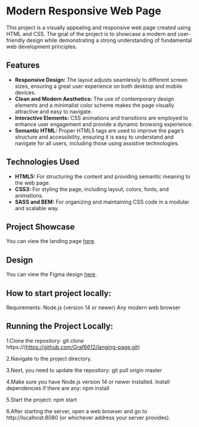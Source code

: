 
# Modern Responsive Web Page

This project is a visually appealing and responsive web page created using HTML and CSS. The goal of the project is to showcase a modern and user-friendly design while demonstrating a strong understanding of fundamental web development principles.

## Features

- **Responsive Design:** The layout adjusts seamlessly to different screen sizes, ensuring a great user experience on both desktop and mobile devices.
- **Clean and Modern Aesthetics:** The use of contemporary design elements and a minimalist color scheme makes the page visually attractive and easy to navigate.
- **Interactive Elements:** CSS animations and transitions are employed to enhance user engagement and provide a dynamic browsing experience.
- **Semantic HTML:** Proper HTML5 tags are used to improve the page’s structure and accessibility, ensuring it is easy to understand and navigate for all users, including those using assistive technologies.

## Technologies Used

- **HTML5:** For structuring the content and providing semantic meaning to the web page.
- **CSS3:** For styling the page, including layout, colors, fonts, and animations.
- **SASS and BEM:** For organizing and maintaining CSS code in a modular and scalable way.

## Project Showcase

You can view the landing page [here](https://graf6612.github.io/langing-page/).

## Design

You can view the Figma design [here](https://www.figma.com/design/DtkQmQ797hk0nI4KfMi2Uq/BOSE-New-Version?node-id=6802-139).


## How to start project locally:

Requirements:
Node.js (version 14 or newer)
Any modern web browser

## Running the Project Locally:
1.Clone the repository:
git clone https://(https://github.com/Graf6612/langing-page.git)

2.Navigate to the project directory.

3.Next, you need to update the repository:
git pull origin master

4.Make sure you have Node.js version 14 or newer installed. Install dependencies if there are any:
npm install

5.Start the project:
npm start

6.After starting the server, open a web browser and go to http://localhost:8080 (or whichever address your server provides).

